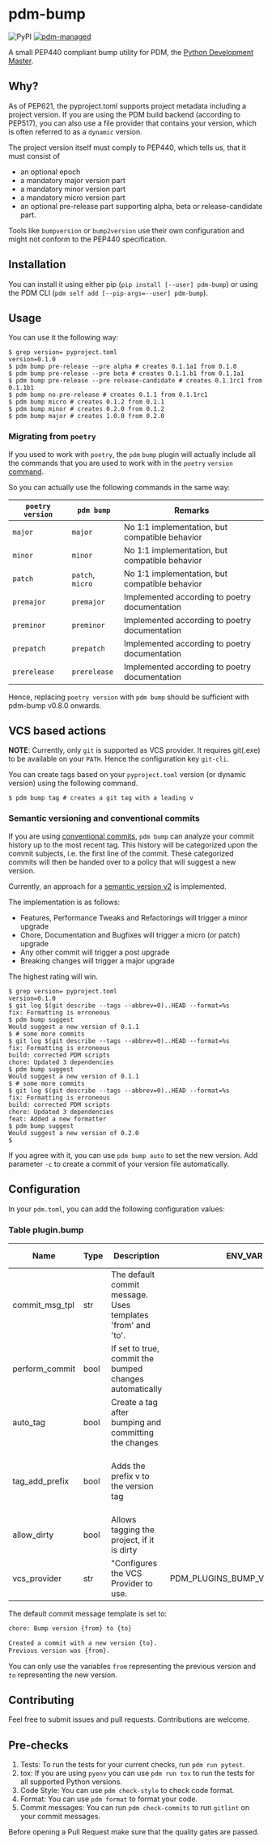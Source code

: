 # pdm-bump

![PyPI](https://img.shields.io/pypi/v/pdm-bump?logo=python&logoColor=%23cccccc)
[![pdm-managed](https://img.shields.io/badge/pdm-managed-blueviolet)](https://pdm.fming.dev)

A small PEP440 compliant bump utility for PDM, the [Python Development Master](https://pdm-project.org/).

## Why?

As of PEP621, the pyproject.toml supports project metadata including a project version. If you are using the PDM build backend (according to PEP517), you can also use a file provider that contains your version, which is often referred to as a `dynamic` version.

The project version itself must comply to PEP440, which tells us, that it must consist of

* an optional epoch
* a mandatory major version part
* a mandatory minor version part
* a mandatory micro version part
* an optional pre-release part supporting alpha, beta or release-candidate part.

Tools like `bumpversion` or `bump2version` use their own configuration and might not conform to the PEP440 specification.

## Installation

You can install it using either pip (`pip install [--user] pdm-bump`) or using the PDM CLI (`pdm self add [--pip-args=--user] pdm-bump`).

## Usage

You can use it the following way:

```shell
$ grep version= pyproject.toml
version=0.1.0
$ pdm bump pre-release --pre alpha # creates 0.1.1a1 from 0.1.0
$ pdm bump pre-release --pre beta # creates 0.1.1.b1 from 0.1.1a1
$ pdm bump pre-release --pre release-candidate # creates 0.1.1rc1 from 0.1.1b1
$ pdm bump no-pre-release # creates 0.1.1 from 0.1.1rc1
$ pdm bump micro # creates 0.1.2 from 0.1.1
$ pdm bump minor # creates 0.2.0 from 0.1.2
$ pdm bump major # creates 1.0.0 from 0.2.0
```

### Migrating from `poetry`

If you used to work with `poetry`, the `pdm` `bump` plugin will actually include all the commands
that you are used to work with in the `poetry` `version` [command](https://python-poetry.org/docs/cli/#version).

So you can actually use the following commands in the same way:

| `poetry version` | `pdm bump`       | Remarks                                        |
| ---------------- | ---------------- | ---------------------------------------------- |
| `major`          | `major`          | No 1:1 implementation, but compatible behavior |
| `minor`          | `minor`          | No 1:1 implementation, but compatible behavior |
| `patch`          | `patch`, `micro` | No 1:1 implementation, but compatible behavior |
| `premajor`       | `premajor`       | Implemented according to poetry documentation  |
| `preminor`       | `preminor`       | Implemented according to poetry documentation  |
| `prepatch`       | `prepatch`       | Implemented according to poetry documentation  |
| `prerelease`     | `prerelease`     | Implemented according to poetry documentation  |

Hence, replacing `poetry version` with `pdm bump` should be sufficient with pdm-bump v0.8.0 onwards.

## VCS based actions

**NOTE**: Currently, only `git` is supported as VCS provider. It requires git(.exe) to be available on your `PATH`.
Hence the configuration key `git-cli`.

You can create tags based on your `pyproject.toml` version (or dynamic version) using the following command.

```shell
$ pdm bump tag # creates a git tag with a leading v
```

### Semantic versioning and conventional commits

If you are using [conventional commits](https://www.conventionalcommits.org/en/v1.0.0/), `pdm bump` can analyze your
commit history up to the most recent tag. This history will be categorized upon the commit subjects, i.e. the first
line of the commit. These categorized commits will then be handed over to a policy that will suggest a new version.

Currently, an approach for a [semantic version v2](https://semver.org/spec/v2.0.0.html) is implemented.

The implementation is as follows:
- Features, Performance Tweaks and Refactorings will trigger a minor upgrade
- Chore, Documentation and Bugfixes will trigger a micro (or patch) upgrade
- Any other commit will trigger a post upgrade
- Breaking changes will trigger a major upgrade

The highest rating will win.

```shell
$ grep version= pyproject.toml
version=0.1.0
$ git log $(git describe --tags --abbrev=0)..HEAD --format=%s
fix: Formatting is erroneous
$ pdm bump suggest
Would suggest a new version of 0.1.1
$ # some more commits
$ git log $(git describe --tags --abbrev=0)..HEAD --format=%s
fix: Formatting is erroneous
build: corrected PDM scripts
chore: Updated 3 dependencies
$ pdm bump suggest
Would suggest a new version of 0.1.1
$ # some more commits
$ git log $(git describe --tags --abbrev=0)..HEAD --format=%s
fix: Formatting is erroneous
build: corrected PDM scripts
chore: Updated 3 dependencies
feat: Added a new formatter
$ pdm bump suggest
Would suggest a new version of 0.2.0
$
```

If you agree with it, you can use `pdm bump auto` to set the new version. Add parameter `-c` to create a commit of
your version file automatically.

## Configuration

In your `pdm.toml`, you can add the following configuration values:

### Table plugin.bump

| Name           | Type | Description                                                 | ENV_VAR                       | CLI Parameter                                 | Default Value |
|----------------|------|-------------------------------------------------------------|-------------------------------|-----------------------------------------------|---------------|
| commit_msg_tpl | str  | The default commit message. Uses templates 'from' and 'to'. |                               | -m, --message                                 | _cf. below_   |
| perform_commit | bool | If set to true, commit the bumped changes automatically     |                               | -c, --commit                                  | False         |
| auto_tag       | bool | Create a tag after bumping and committing the changes       |                               | -t, --tag                                     | False         |
| tag_add_prefix | bool | Adds the prefix v to the version tag                        |                               | --no-prepend-v (Note: This inverts the logic) | True          |
| allow_dirty    | bool | Allows tagging the project, if it is dirty                  |                               | -d, --dirty                                   | False         |
| vcs_provider   | str  | "Configures the VCS Provider to use.                        | PDM_PLUGINS_BUMP_VCS_PROVIDER |                                               | git-cli       |

The default commit message template is set to:

```txt
chore: Bump version {from} to {to}

Created a commit with a new version {to}.
Previous version was {from}.
```

You can only use the variables `from` representing the previous version and `to`
representing the new version.

## Contributing

Feel free to submit issues and pull requests. Contributions are welcome.

## Pre-checks

1. Tests: To run the tests for your current checks, run `pdm run pytest`.
2. tox: If you are using `pyenv` you can use `pdm run tox` to run the tests for all supported Python versions.
3. Code Style: You can use `pdm check-style` to check code format.
4. Format: You can use `pdm format` to format your code.
5. Commit messages: You can run `pdm check-commits` to run `gitlint` on your commit messages.

Before opening a Pull Request make sure that the quality gates are passed.

